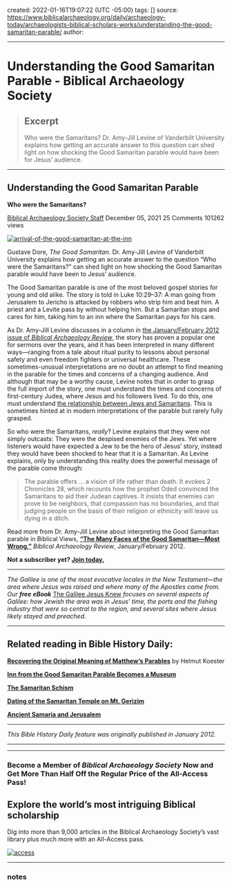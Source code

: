 created: 2022-01-16T19:07:22 (UTC -05:00)
tags: []
source: https://www.biblicalarchaeology.org/daily/archaeology-today/archaeologists-biblical-scholars-works/understanding-the-good-samaritan-parable/
author: 

---

# Understanding the Good Samaritan Parable - Biblical Archaeology Society

> ## Excerpt
> Who were the Samaritans? Dr. Amy-Jill Levine of Vanderbilt University explains how getting an accurate answer to this question can shed light on how shocking the Good Samaritan parable would have been for Jesus’ audience.

---
## Understanding the Good Samaritan Parable

**Who were the Samaritans?**

[Biblical Archaeology Society Staff](https://www.biblicalarchaeology.org/author/biblical-archaeology-society-staff/) December 05, 2021 25 Comments 101262 views

[![arrival-of-the-good-samaritan-at-the-inn](https://www.biblicalarchaeology.org/wp-content/uploads/2018/08/arrival-of-the-good-samaritan-at-the-inn-254x300.jpg)](https://www.biblicalarchaeology.org/wp-content/uploads/2018/08/arrival-of-the-good-samaritan-at-the-inn.jpg)

Gustave Dore, _The Good Samaritan_. Dr. Amy-Jill Levine of Vanderbilt University explains how getting an accurate answer to the question “Who were the Samaritans?” can shed light on how shocking the Good Samaritan parable would have been to Jesus’ audience.

The Good Samaritan parable is one of the most beloved gospel stories for young and old alike. The story is told in Luke 10:29–37: A man going from Jerusalem to Jericho is attacked by robbers who strip him and beat him. A priest and a Levite pass by without helping him. But a Samaritan stops and cares for him, taking him to an inn where the Samaritan pays for his care.

As Dr. Amy-Jill Levine discusses in a column in [the January/February 2012 issue of _Biblical Archaeology Review_](http://www.baslibrary.org/publication.asp?PubID=BSBA&Volume=38&Issue=1&ArticleID=13), the story has proven a popular one for sermons over the years, and it has been interpreted in many different ways—ranging from a tale about ritual purity to lessons about personal safety and even freedom fighters or universal healthcare. These sometimes-unusual interpretations are no doubt an attempt to find meaning in the parable for the times and concerns of a changing audience. And although that may be a worthy cause, Levine notes that in order to grasp the full import of the story, one must understand the times and concerns of first-century Judea, where Jesus and his followers lived. To do this, one must understand [the relationship between Jews and Samaritans](https://www.biblicalarchaeology.org/daily/ancient-cultures/daily-life-and-practice/the-samaritan-schism/). This is sometimes hinted at in modern interpretations of the parable but rarely fully grasped.

So who were the Samaritans, _really_? Levine explains that they were not simply outcasts: They were the despised enemies of the Jews. Yet where listeners would have expected a Jew to be the hero of Jesus’ story, instead they would have been shocked to hear that it is a Samaritan. As Levine explains, only by understanding this reality does the powerful message of the parable come through:

> The parable offers … a vision of life rather than death. It evokes 2 Chronicles 28, which recounts how the prophet Oded convinced the Samaritans to aid their Judean captives. It insists that enemies can prove to be neighbors, that compassion has no boundaries, and that judging people on the basis of their religion or ethnicity will leave us dying in a ditch.

Read more from Dr. Amy-Jill Levine about interpreting the Good Samaritan parable in Biblical Views, [**“The Many Faces of the Good Samaritan—Most Wrong,”**](http://www.baslibrary.org/publication.asp?PubID=BSBA&Volume=38&Issue=1&ArticleID=13) _Biblical Archaeology Review_, January/February 2012.

**Not a subscriber yet? [Join today.](https://www.biblicalarchaeology.org/offers/?access=magazine&subscribe=1)**

___

_The Galilee is one of the most evocative locales in the New Testament—the area where Jesus was raised and where many of the Apostles came from. Our **free eBook**_ [The Galilee Jesus Knew](https://www.biblicalarchaeology.org/free-ebooks/the-galilee-jesus-knew/) _focuses on several aspects of Galilee: how Jewish the area was in Jesus’ time, the ports and the fishing industry that were so central to the region, and several sites where Jesus likely stayed and preached._

___

## Related reading in Bible History Daily:

**[Recovering the Original Meaning of Matthew’s Parables](https://www.biblicalarchaeology.org/daily/biblical-topics/bible-interpretation/the-parables-of-jesus/)** by Helmut Koester

[**Inn from the Good Samaritan Parable Becomes a Museum**](https://www.biblicalarchaeology.org/daily/biblical-sites-places/biblical-archaeology-sites/inn-from-the-good-samaritan-parable-becomes-a-museum/)

[**The Samaritan Schism**](https://www.biblicalarchaeology.org/daily/ancient-cultures/daily-life-and-practice/the-samaritan-schism/)

[**Dating of the Samaritan Temple on Mt. Gerizim**](https://www.biblicalarchaeology.org/daily/ancient-cultures/ancient-israel/dating-of-samaritan-temple-on-mt-gerizim/)

[**Ancient Samaria and Jerusalem**](https://www.biblicalarchaeology.org/daily/archaeology-today/biblical-archaeology-topics/ancient-samaria-and-jerusalem/)

___

_This Bible History Daily feature was originally published in January 2012._

___

___

### Become a Member of _Biblical Archaeology Society_ Now and Get More Than Half Off the Regular Price of the All-Access Pass!

## Explore the world’s most intriguing Biblical scholarship

Dig into more than 9,000 articles in the Biblical Archaeology Society’s vast library plus much more with an All-Access pass.

[![access](https://www.biblicalarchaeology.org/wp-content/uploads/2019/04/button-all-access-pass.jpg)](https://w1.buysub.com/pubs/SP/BAR/BAS_07232019.jsp?cds_page_id=241163&cds_mag_code=BAR&id=1569129804410&lsid=92650022531031449&vid=2)

___
### notes